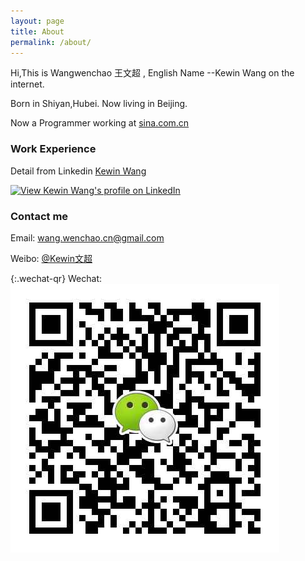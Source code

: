 ```yaml
---
layout: page
title: About
permalink: /about/
---
```


Hi,This is  Wangwenchao 王文超 , English Name --Kewin Wang on the internet.

Born in Shiyan,Hubei. Now living in Beijing.

Now a Programmer working at [sina.com.cn](http://sina.com.cn)

### Work Experience

Detail from Linkedin [ Kewin Wang ](https://www.linkedin.com/profile/view?id=108191127)

<a href="http://cn.linkedin.com/in/kewinwang">
<img src="https://static.licdn.com/scds/common/u/img/webpromo/btn_myprofile_160x33.png" width="160" height="33" border="0" alt="View Kewin Wang's profile on LinkedIn">
</a>

### Contact me
Email: [wang.wenchao.cn@gmail.com](mailto:wang.wenchao.cn@gmail.com)

Weibo: [@Kewin文超](http://weibo.com/kewinwangcn)

{:.wechat-qr}
Wechat: ![kewin_wang](https://raw.githubusercontent.com/WangWenchao/wangwenchao.github.io/master/images/Wechat-QR.png)

